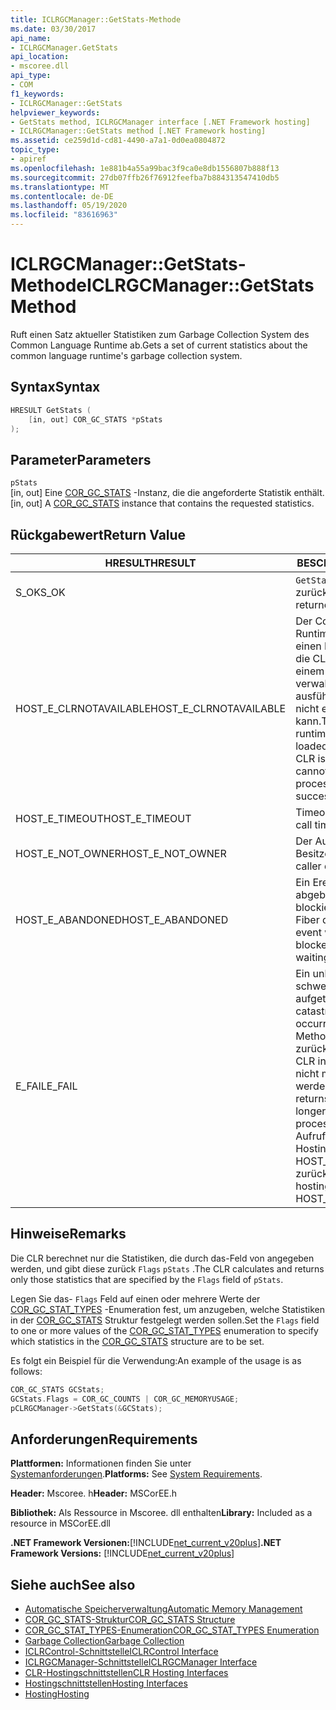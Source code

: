 ```yaml
---
title: ICLRGCManager::GetStats-Methode
ms.date: 03/30/2017
api_name:
- ICLRGCManager.GetStats
api_location:
- mscoree.dll
api_type:
- COM
f1_keywords:
- ICLRGCManager::GetStats
helpviewer_keywords:
- GetStats method, ICLRGCManager interface [.NET Framework hosting]
- ICLRGCManager::GetStats method [.NET Framework hosting]
ms.assetid: ce259d1d-cd81-4490-a7a1-0d0ea0804872
topic_type:
- apiref
ms.openlocfilehash: 1e881b4a55a99bac3f9ca0e8db1556807b888f13
ms.sourcegitcommit: 27db07ffb26f76912feefba7b884313547410db5
ms.translationtype: MT
ms.contentlocale: de-DE
ms.lasthandoff: 05/19/2020
ms.locfileid: "83616963"
---
```

# <a name="iclrgcmanagergetstats-method"></a><span data-ttu-id="b966b-102">ICLRGCManager::GetStats-Methode</span><span class="sxs-lookup"><span data-stu-id="b966b-102">ICLRGCManager::GetStats Method</span></span>
<span data-ttu-id="b966b-103">Ruft einen Satz aktueller Statistiken zum Garbage Collection System des Common Language Runtime ab.</span><span class="sxs-lookup"><span data-stu-id="b966b-103">Gets a set of current statistics about the common language runtime's garbage collection system.</span></span>  
  
## <a name="syntax"></a><span data-ttu-id="b966b-104">Syntax</span><span class="sxs-lookup"><span data-stu-id="b966b-104">Syntax</span></span>  
  
```cpp  
HRESULT GetStats (  
    [in, out] COR_GC_STATS *pStats  
);  
```  
  
## <a name="parameters"></a><span data-ttu-id="b966b-105">Parameter</span><span class="sxs-lookup"><span data-stu-id="b966b-105">Parameters</span></span>  
 `pStats`  
 <span data-ttu-id="b966b-106">[in, out] Eine [COR_GC_STATS](cor-gc-stats-structure.md) -Instanz, die die angeforderte Statistik enthält.</span><span class="sxs-lookup"><span data-stu-id="b966b-106">[in, out] A [COR_GC_STATS](cor-gc-stats-structure.md) instance that contains the requested statistics.</span></span>  
  
## <a name="return-value"></a><span data-ttu-id="b966b-107">Rückgabewert</span><span class="sxs-lookup"><span data-stu-id="b966b-107">Return Value</span></span>  
  
|<span data-ttu-id="b966b-108">HRESULT</span><span class="sxs-lookup"><span data-stu-id="b966b-108">HRESULT</span></span>|<span data-ttu-id="b966b-109">BESCHREIBUNG</span><span class="sxs-lookup"><span data-stu-id="b966b-109">Description</span></span>|  
|-------------|-----------------|  
|<span data-ttu-id="b966b-110">S_OK</span><span class="sxs-lookup"><span data-stu-id="b966b-110">S_OK</span></span>|<span data-ttu-id="b966b-111">`GetStats`wurde erfolgreich zurückgegeben.</span><span class="sxs-lookup"><span data-stu-id="b966b-111">`GetStats` returned successfully.</span></span>|  
|<span data-ttu-id="b966b-112">HOST_E_CLRNOTAVAILABLE</span><span class="sxs-lookup"><span data-stu-id="b966b-112">HOST_E_CLRNOTAVAILABLE</span></span>|<span data-ttu-id="b966b-113">Der Common Language Runtime (CLR) wurde nicht in einen Prozess geladen, oder die CLR befindet sich in einem Zustand, in dem Sie verwalteten Code nicht ausführen oder den-Befehl nicht erfolgreich verarbeiten kann.</span><span class="sxs-lookup"><span data-stu-id="b966b-113">The common language runtime (CLR) has not been loaded into a process, or the CLR is in a state in which it cannot run managed code or process the call successfully.</span></span>|  
|<span data-ttu-id="b966b-114">HOST_E_TIMEOUT</span><span class="sxs-lookup"><span data-stu-id="b966b-114">HOST_E_TIMEOUT</span></span>|<span data-ttu-id="b966b-115">Timeout des Aufrufes.</span><span class="sxs-lookup"><span data-stu-id="b966b-115">The call timed out.</span></span>|  
|<span data-ttu-id="b966b-116">HOST_E_NOT_OWNER</span><span class="sxs-lookup"><span data-stu-id="b966b-116">HOST_E_NOT_OWNER</span></span>|<span data-ttu-id="b966b-117">Der Aufrufer ist nicht Besitzer der Sperre.</span><span class="sxs-lookup"><span data-stu-id="b966b-117">The caller does not own the lock.</span></span>|  
|<span data-ttu-id="b966b-118">HOST_E_ABANDONED</span><span class="sxs-lookup"><span data-stu-id="b966b-118">HOST_E_ABANDONED</span></span>|<span data-ttu-id="b966b-119">Ein Ereignis wurde abgebrochen, während ein blockierter Thread oder eine Fiber darauf wartete.</span><span class="sxs-lookup"><span data-stu-id="b966b-119">An event was canceled while a blocked thread or fiber was waiting on it.</span></span>|  
|<span data-ttu-id="b966b-120">E_FAIL</span><span class="sxs-lookup"><span data-stu-id="b966b-120">E_FAIL</span></span>|<span data-ttu-id="b966b-121">Ein unbekannter schwerwiegender Fehler ist aufgetreten.</span><span class="sxs-lookup"><span data-stu-id="b966b-121">An unknown catastrophic failure occurred.</span></span> <span data-ttu-id="b966b-122">Nachdem eine Methode E_FAIL zurückgegeben hat, kann die CLR innerhalb des Prozesses nicht mehr verwendet werden.</span><span class="sxs-lookup"><span data-stu-id="b966b-122">After a method returns E_FAIL, the CLR is no longer usable within the process.</span></span> <span data-ttu-id="b966b-123">Nachfolgende Aufrufe von Hostingmethoden geben HOST_E_CLRNOTAVAILABLE zurück.</span><span class="sxs-lookup"><span data-stu-id="b966b-123">Subsequent calls to hosting methods return HOST_E_CLRNOTAVAILABLE.</span></span>|  
  
## <a name="remarks"></a><span data-ttu-id="b966b-124">Hinweise</span><span class="sxs-lookup"><span data-stu-id="b966b-124">Remarks</span></span>  
 <span data-ttu-id="b966b-125">Die CLR berechnet nur die Statistiken, die durch das-Feld von angegeben werden, und gibt diese zurück `Flags` `pStats` .</span><span class="sxs-lookup"><span data-stu-id="b966b-125">The CLR calculates and returns only those statistics that are specified by the `Flags` field of `pStats`.</span></span>  
  
 <span data-ttu-id="b966b-126">Legen Sie das- `Flags` Feld auf einen oder mehrere Werte der [COR_GC_STAT_TYPES](../../../../docs/framework/unmanaged-api/hosting/cor-gc-stat-types-enumeration.md) -Enumeration fest, um anzugeben, welche Statistiken in der [COR_GC_STATS](cor-gc-stats-structure.md) Struktur festgelegt werden sollen.</span><span class="sxs-lookup"><span data-stu-id="b966b-126">Set the `Flags` field to one or more values of the [COR_GC_STAT_TYPES](../../../../docs/framework/unmanaged-api/hosting/cor-gc-stat-types-enumeration.md) enumeration to specify which statistics in the [COR_GC_STATS](cor-gc-stats-structure.md) structure are to be set.</span></span>  
  
 <span data-ttu-id="b966b-127">Es folgt ein Beispiel für die Verwendung:</span><span class="sxs-lookup"><span data-stu-id="b966b-127">An example of the usage is as follows:</span></span>  
  
```cpp  
COR_GC_STATS GCStats;  
GCStats.Flags = COR_GC_COUNTS | COR_GC_MEMORYUSAGE;  
pCLRGCManager->GetStats(&GCStats);  
```  
  
## <a name="requirements"></a><span data-ttu-id="b966b-128">Anforderungen</span><span class="sxs-lookup"><span data-stu-id="b966b-128">Requirements</span></span>  
 <span data-ttu-id="b966b-129">**Plattformen:** Informationen finden Sie unter [Systemanforderungen](../../get-started/system-requirements.md).</span><span class="sxs-lookup"><span data-stu-id="b966b-129">**Platforms:** See [System Requirements](../../get-started/system-requirements.md).</span></span>  
  
 <span data-ttu-id="b966b-130">**Header:** Mscoree. h</span><span class="sxs-lookup"><span data-stu-id="b966b-130">**Header:** MSCorEE.h</span></span>  
  
 <span data-ttu-id="b966b-131">**Bibliothek:** Als Ressource in Mscoree. dll enthalten</span><span class="sxs-lookup"><span data-stu-id="b966b-131">**Library:** Included as a resource in MSCorEE.dll</span></span>  
  
 <span data-ttu-id="b966b-132">**.NET Framework Versionen:**[!INCLUDE[net_current_v20plus](../../../../includes/net-current-v20plus-md.md)]</span><span class="sxs-lookup"><span data-stu-id="b966b-132">**.NET Framework Versions:** [!INCLUDE[net_current_v20plus](../../../../includes/net-current-v20plus-md.md)]</span></span>  
  
## <a name="see-also"></a><span data-ttu-id="b966b-133">Siehe auch</span><span class="sxs-lookup"><span data-stu-id="b966b-133">See also</span></span>

- [<span data-ttu-id="b966b-134">Automatische Speicherverwaltung</span><span class="sxs-lookup"><span data-stu-id="b966b-134">Automatic Memory Management</span></span>](../../../standard/automatic-memory-management.md)
- [<span data-ttu-id="b966b-135">COR_GC_STATS-Struktur</span><span class="sxs-lookup"><span data-stu-id="b966b-135">COR_GC_STATS Structure</span></span>](cor-gc-stats-structure.md)
- [<span data-ttu-id="b966b-136">COR_GC_STAT_TYPES-Enumeration</span><span class="sxs-lookup"><span data-stu-id="b966b-136">COR_GC_STAT_TYPES Enumeration</span></span>](cor-gc-stat-types-enumeration.md)
- [<span data-ttu-id="b966b-137">Garbage Collection</span><span class="sxs-lookup"><span data-stu-id="b966b-137">Garbage Collection</span></span>](../../../standard/garbage-collection/index.md)
- [<span data-ttu-id="b966b-138">ICLRControl-Schnittstelle</span><span class="sxs-lookup"><span data-stu-id="b966b-138">ICLRControl Interface</span></span>](iclrcontrol-interface.md)
- [<span data-ttu-id="b966b-139">ICLRGCManager-Schnittstelle</span><span class="sxs-lookup"><span data-stu-id="b966b-139">ICLRGCManager Interface</span></span>](iclrgcmanager-interface.md)
- [<span data-ttu-id="b966b-140">CLR-Hostingschnittstellen</span><span class="sxs-lookup"><span data-stu-id="b966b-140">CLR Hosting Interfaces</span></span>](clr-hosting-interfaces.md)
- [<span data-ttu-id="b966b-141">Hostingschnittstellen</span><span class="sxs-lookup"><span data-stu-id="b966b-141">Hosting Interfaces</span></span>](hosting-interfaces.md)
- [<span data-ttu-id="b966b-142">Hosting</span><span class="sxs-lookup"><span data-stu-id="b966b-142">Hosting</span></span>](index.md)
